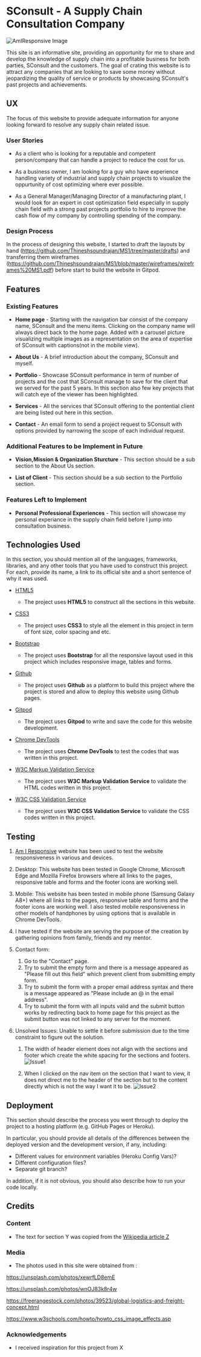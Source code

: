 # **SConsult** - A Supply Chain Consultation Company

![AmIResponsive Image](assets/images/AmIResponsive.jpg)

This site is an informative site, providing an opportunity for me to share and develop the knowledge of supply chain into a profitable business for both parties, SConsult and the customers.
The goal of crating this website is to attract any companies that are looking to save some money without jeopardizing the quality of service or products by showcasing SConsult's past projects and achievements.
 
## UX

The focus of this website to provide adequate information for anyone looking forward to resolve any supply chain related issue.

### User Stories

- As a client who is looking for a reputable and competent person/company that can handle a project to reduce the cost for us.

- As a business owner, I am looking for a guy who have experience handling variety of industrial and supply chain projects to visualize the oppurtunity of cost optimizing where ever possible.

- As a General Manager/Managing Director of a manufacturing plant, I would look for an expert in cost optimization field especially in supply chain field with a strong past projects portfolio to hire to improve the cash flow of my company by controlling spending of the company.

### Design Process

In the process of designing this website, I started to draft the layouts by hand (https://github.com/Thineshsoundrajan/MS1/tree/master/drafts) and transferring them wireframes (https://github.com/Thineshsoundrajan/MS1/blob/master/wireframes/wireframes%20MS1.pdf) before start to build the website in Gitpod.

## Features

### Existing Features

- **Home page** - Starting with the navigation bar consist of the company name, SConsult and the menu items. Clicking on the company name will always direct back to the home page. Added with a carousel picture visualizing multiple images as a representation on the area of expertise of SConsult with captions(not in the mobile view).

- **About Us** - A brief introduction about the company, SConsult and myself.

- **Portfolio** - Showcase SConsult performance in term of number of projects and the cost that SConsult manage to save for the client that we served for the past 5 years. In this section also few key projects that will catch eye of the viewer has been highlighted.

- **Services** - All the services that SConsult offering to the pontential client are being listed out here in this section.

- **Contact** - An email form to send a project request to SConsult with options provided by narrowing the scope of each individual request.

### Additional Features to be Implement in Future

- **Vision,Mission & Organization Sturcture** - This section should be a sub section to the About Us section.

- **List of Client** - This section should be a sub section to the Portfolio section.

### Features Left to Implement

- **Personal Professional Experiences** - This section will showcase my personal experiance in the supply chain field before I jump into consultation business.

## Technologies Used

In this section, you should mention all of the languages, frameworks, libraries, and any other tools that you have used to construct this project. For each, provide its name, a link to its official site and a short sentence of why it was used.

- [HTML5](https://www.w3schools.com/html/)
    - The project uses **HTML5** to construct all the sections in this website.

- [CSS3](https://www.w3schools.com/css/default.asp)
    - The project uses **CSS3** to style all the element in this project in term of font size, color spacing and etc.

- [Bootstrap](https://getbootstrap.com/)
    - The project uses **Bootstrap** for all the responsive layout used in this project which includes responsive image, tables and forms.

- [Github](https://www.gitpod.io/)
    - The project uses **Github** as a platform to build this project where the project is stored and allow to deploy this website using Github pages.

- [Gitpod](https://www.gitpod.io/)
    - The project uses **Gitpod** to write and save the code for this website development.

- [Chrome DevTools](https://developers.google.com/web/tools/chrome-devtools)
    - The project uses **Chrome DevTools** to test the codes that was written in this project.

- [W3C Markup Validation Service](https://validator.w3.org/#validate_by_input)
    - The project uses **W3C Markup Validation Service** to validate the HTML codes written in this project.

- [W3C CSS Validation Service](http://jigsaw.w3.org/css-validator/)
    - The project uses **W3C CSS Validation Service** to validate the CSS codes written in this project.

## Testing

1. [Am I Responsive](http://jigsaw.w3.org/css-validator/) website has been used to test the website responsiveness in various and devices.

2. Desktop: This website has been tested in Google Chrome, Microsoft Edge and Mozilla Firefox browsers where all links to the pages, responsive table and forms and the footer icons are working well.

3. Mobile: This website has been tested in mobile phone (Samsung Galaxy A8+) where all links to the pages, responsive table and forms and the footer icons are working well. I also tested mobile responsiveness in other models of handphones by using options that is available in Chrome DevTools.

4. I have tested if the website are serving the purpose of the creation by gathering opinions from family, friends and my mentor.

5. Contact form:
    1. Go to the "Contact" page.
    2. Try to submit the empty form and there is a message appeared as "Please fill out this field" which prevent client from submitting empty form.
    3. Try to submit the form with a proper email address syntax and there is a message appeared as "Please include an @ in the email address".
    4. Try to submit the form with all inputs valid and the submit button works by redirecting back to home page for this project as the submit button was not linked to any server for the moment.

5. Unsolved Issues: Unable to settle it before submission due to the time constraint to figure out the solution.

    1. The width of header element does not align with the sections and footer which create the white spacing for the sections and footers.
    ![Issue1](assets/images/issue1.jpg)

    2. When I clicked on the nav item on the section that I want to view, it does not direct me to the header of the section but to the content directly which is not the way I want it to be.
    ![Issue2](assets/images/issue2.jpg)


## Deployment

This section should describe the process you went through to deploy the project to a hosting platform (e.g. GitHub Pages or Heroku).

In particular, you should provide all details of the differences between the deployed version and the development version, if any, including:
- Different values for environment variables (Heroku Config Vars)?
- Different configuration files?
- Separate git branch?

In addition, if it is not obvious, you should also describe how to run your code locally.


## Credits

### Content
- The text for section Y was copied from the [Wikipedia article Z](https://en.wikipedia.org/wiki/Z)

### Media
- The photos used in this site were obtained from :

https://unsplash.com/photos/xewrfLD8emE

https://unsplash.com/photos/wnOJ83k8r4w

https://freerangestock.com/photos/39523/global-logistics-and-freight-concept.html

https://www.w3schools.com/howto/howto_css_image_effects.asp


### Acknowledgements

- I received inspiration for this project from X
